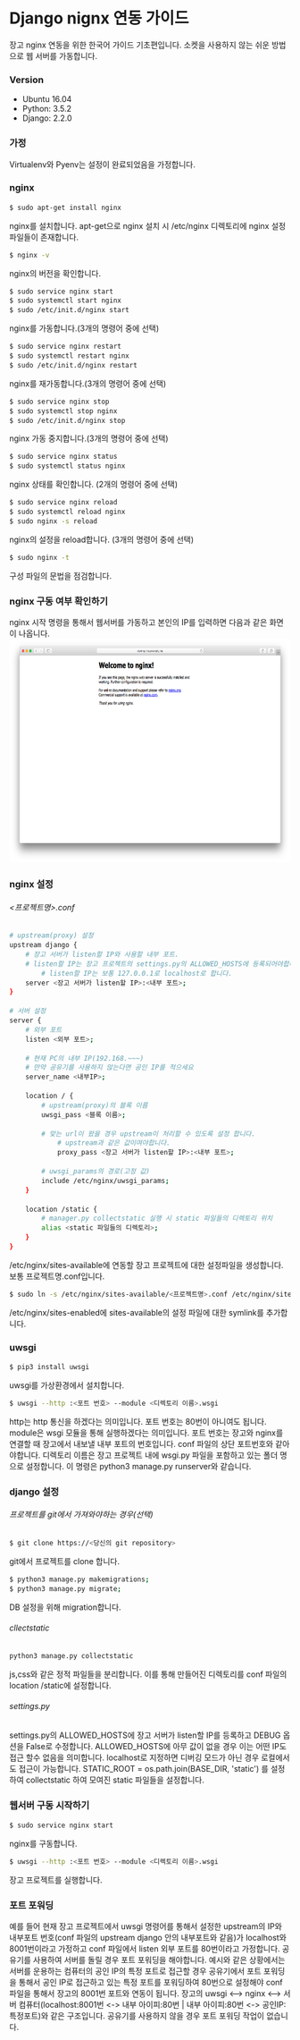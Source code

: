 # Django nignx 연동 가이드
장고 nginx 연동을 위한 한국어 가이드 기초편입니다. 소켓을 사용하지 않는 쉬운 방법으로 웹 서버를 가동합니다.

### Version
- Ubuntu 16.04
- Python: 3.5.2 
- Django: 2.2.0


### 가정
Virtualenv와 Pyenv는 설정이 완료되었음을 가정합니다.

### nginx
```sh
$ sudo apt-get install nginx
```
nginx를 설치합니다. apt-get으로 nginx 설치 시 /etc/nginx 디렉토리에 nginx 설정 파일들이 존재합니다.
```sh
$ nginx -v
```
nginx의 버전을 확인합니다.

```sh
$ sudo service nginx start
$ sudo systemctl start nginx
$ sudo /etc/init.d/nginx start
```
nginx를 가동합니다.(3개의 명령어 중에 선택)
```sh
$ sudo service nginx restart
$ sudo systemctl restart nginx
$ sudo /etc/init.d/nginx restart
```
nginx를 재가동합니다.(3개의 명령어 중에 선택)

```sh
$ sudo service nginx stop
$ sudo systemctl stop nginx
$ sudo /etc/init.d/nginx stop
```
nginx 가동 중지합니다.(3개의 명령어 중에 선택)
```sh
$ sudo service nginx status
$ sudo systemctl status nginx
```
nginx 상태를 확인합니다. (2개의 명령어 중에 선택)
```sh
$ sudo service nginx reload
$ sudo systemctl reload nginx
$ sudo nginx -s reload
```
nginx의 설정을 reload합니다. (3개의 명령어 중에 선택)
```sh
$ sudo nginx -t
```
구성 파일의 문법을 점검합니다.
### nginx 구동 여부 확인하기
nginx 시작 명령을 통해서 웹서버를 가동하고 본인의 IP를 입력하면 다음과 같은 화면이 나옵니다.
<img src="image/nginx.png" width="600" height="400">

### nginx 설정

###### <프로젝트명>.conf
```sh
# upstream(proxy) 설정
upstream django {
	# 장고 서버가 listen할 IP와 사용할 내부 포트.
	# listen할 IP는 장고 프로젝트의 settings.py의 ALLOWED_HOSTS에 등록되어야합니다.
        # listen할 IP는 보통 127.0.0.1로 localhost로 합니다. 
	server <장고 서버가 listen할 IP>:<내부 포트>;
}

# 서버 설정
server {
	# 외부 포트
	listen <외부 포트>;
	
	# 현재 PC의 내부 IP(192.168.~~~)
	# 만약 공유기를 사용하지 않는다면 공인 IP를 적으세요
	server_name <내부IP>;

	location / {
		# upstream(proxy)의 블록 이름
		uwsgi_pass <블록 이름>;
        	
		# 맞는 url이 왔을 경우 upstream이 처리할 수 있도록 설정 합니다.
        	# upstream과 같은 값이여야합니다.
        	proxy_pass <장고 서버가 listen할 IP>:<내부 포트>;
		
		# uwsgi_params의 경로(고정 값)
		include /etc/nginx/uwsgi_params;
	}

	location /static {
		# manager.py collectstatic 실행 시 static 파일들의 디렉토리 위치
		alias <static 파일들의 디렉토리>;
	}
}

```
/etc/nginx/sites-available에 연동할 장고 프로젝트에 대한 설정파일을 생성합니다. 보통 프로젝트명.conf입니다.

```sh
$ sudo ln -s /etc/nginx/sites-available/<프로젝트명>.conf /etc/nginx/sites-enabled/
```
/etc/nginx/sites-enabled에 sites-available의 설정 파일에 대한 symlink를 추가합니다.
### uwsgi
```sh
$ pip3 install uwsgi
```
uwsgi를 가상환경에서 설치합니다.
```sh
$ uwsgi --http :<포트 번호> --module <디렉토리 이름>.wsgi
```
http는 http 통신을 하겠다는 의미입니다. 포트 번호는 80번이 아니여도 됩니다. module은 wsgi 모듈을 통해 실행하겠다는 의미입니다.
포트 번호는 장고와 nginx를 연결할 때 장고에서 내보낼 내부 포트의 번호입니다. conf 파일의 상단 포트번호와 같아야합니다.
디렉토리 이름은 장고 프로젝트 내에 wsgi.py 파일을 포함하고 있는 폴더 명으로 설정합니다. 이 명령은 python3 manage.py runserver와 같습니다.

### django 설정

###### 프로젝트를 git에서 가져와야하는 경우(선택)
```sh
$ git clone https://<당신의 git repository>
```
git에서 프로젝트를 clone 합니다.
```sh
$ python3 manage.py makemigrations;
$ python3 manage.py migrate;
```
DB 설정을 위해 migration합니다.
###### cllectstatic
```sh
python3 manage.py collectstatic
```
js,css와 같은 정적 파일들을 분리합니다. 이를 통해 만들어진 디렉토리를 conf 파일의 location /static에 설정합니다.
###### settings.py
settings.py의 ALLOWED_HOSTS에 장고 서버가 listen할 IP를 등록하고 DEBUG 옵션을 False로 수정합니다. ALLOWED_HOSTS에 아무 값이 없을 경우 이는 어떤 IP도 접근 할수 없음을 의미합니다. localhost로 지정하면 디버깅 모드가 아닌 경우 로컬에서도 접근이 가능합니다. STATIC_ROOT = os.path.join(BASE_DIR, 'static')
를 설정하여 collectstatic 하여 모여진 static 파일들을 설정합니다.

### 웹서버 구동 시작하기
```sh
$ sudo service nginx start
```
nginx를 구동합니다.
```sh
$ uwsgi --http :<포트 번호> --module <디렉토리 이름>.wsgi
```
장고 프로젝트를 실행합니다.

### 포트 포워딩
예를 들어 현재 장고 프로젝트에서 uwsgi 명령어를 통해서 설정한 upstream의 IP와 내부포트 번호(conf 파일의 upstream django 안의 내부포트와 같음)가 localhost와 8001번이라고 가정하고  conf 파일에서 listen 외부 포트를 80번이라고 가정합니다. 공유기를 사용하여 서버를 돌릴 경우 포트 포워딩을 해야합니다. 예시와 같은 상황에서는 서버를 운용하는 컴퓨터의 공인 IP의 특정 포트로 접근할 경우 공유기에서 포트 포워딩을 통해서 공인 IP로 접근하고 있는 특정 포트를 포워딩하여 80번으로 설정해야 conf 파일을 통해서 장고의 8001번 포트와 연동이 됩니다. 장고의 uwsgi <--> nginx <--> 서버 컴퓨터(localhost:8001번 <-> 내부 아이피:80번 | 내부 아이피:80번 <-> 공인IP:특정포트)와 같은 구조입니다. 공유기를 사용하지 않을 경우 포트 포워딩 작업이 없습니다.




















